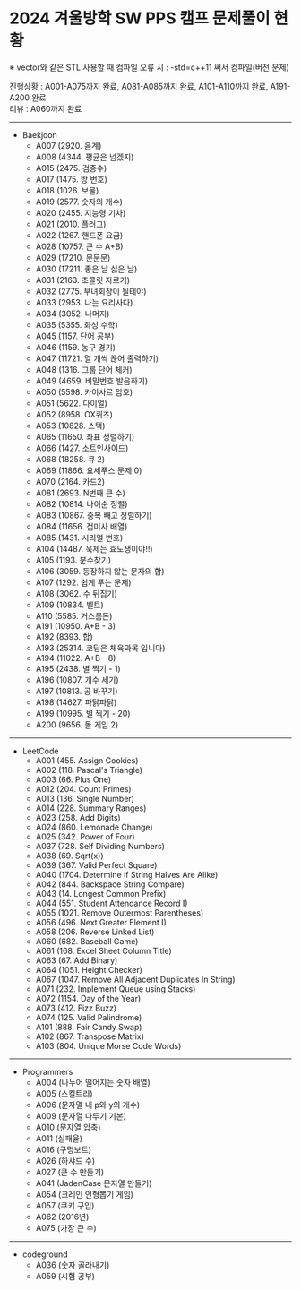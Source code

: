 # 2024 겨울방학 SW PPS 캠프 문제풀이 현황

※ vector와 같은 STL 사용할 때 컴파일 오류 시 : -std=c++11 써서 컴파일(버전 문제)

진행상황 : A001-A075까지 완료, A081-A085까지 완료, A101-A110까지 완료, A191-A200 완료
<br>
리뷰  : A060까지 완료

<hr/>

- Baekjoon
  - A007 (2920. 음계)
  - A008 (4344. 평균은 넘겠지)
  - A015 (2475. 검증수)
  - A017 (1475. 방 번호)
  - A018 (1026. 보물)
  - A019 (2577. 숫자의 개수)
  - A020 (2455. 지능형 기차)
  - A021 (2010. 플러그)
  - A022 (1267. 핸드폰 요금)
  - A028 (10757. 큰 수 A+B)
  - A029 (17210. 문문문)
  - A030 (17211. 좋은 날 싫은 날)
  - A031 (2163. 초콜릿 자르기)
  - A032 (2775. 부녀회장이 될테야)
  - A033 (2953. 나는 요리사다)
  - A034 (3052. 나머지)
  - A035 (5355. 화성 수학)
  - A045 (1157. 단어 공부)
  - A046 (1159. 농구 경기)
  - A047 (11721. 열 개씩 끊어 출력하기)
  - A048 (1316. 그룹 단어 체커)
  - A049 (4659. 비밀번호 발음하기)
  - A050 (5598. 카이사르 암호)
  - A051 (5622. 다이얼)
  - A052 (8958. OX퀴즈)
  - A053 (10828. 스택)
  - A065 (11650. 좌표 정렬하기)
  - A066 (1427. 소트인사이드)
  - A068 (18258. 큐 2)
  - A069 (11866. 요세푸스 문제 0)
  - A070 (2164. 카드2)
  - A081 (2693. N번째 큰 수)
  - A082 (10814. 나이순 정렬)
  - A083 (10867. 중복 빼고 정렬하기)
  - A084 (11656. 접미사 배열)
  - A085 (1431. 시리얼 번호)
  - A104 (14487. 욱제는 효도쟁이야!!)
  - A105 (1193. 분수찾기)
  - A106 (3059. 등장하지 않는 문자의 합)
  - A107 (1292. 쉽게 푸는 문제)
  - A108 (3062. 수 뒤집기)
  - A109 (10834. 벨트)
  - A110 (5585. 거스름돈)
  - A191 (10950. A+B - 3)
  - A192 (8393. 합)
  - A193 (25314. 코딩은 체육과목 입니다)
  - A194 (11022. A+B - 8)
  - A195 (2438. 별 찍기 - 1)
  - A196 (10807. 개수 세기)
  - A197 (10813. 공 바꾸기)
  - A198 (14627. 파닭파닭)
  - A199 (10995. 별 찍기 - 20)
  - A200 (9656. 돌 게임 2)
  
<hr/>

- LeetCode
  - A001 (455. Assign Cookies)
  - A002 (118. Pascal's Triangle)
  - A003 (66. Plus One)
  - A012 (204. Count Primes)
  - A013 (136. Single Number)
  - A014 (228. Summary Ranges)
  - A023 (258. Add Digits)
  - A024 (860. Lemonade Change)
  - A025 (342. Power of Four)
  - A037 (728. Self Dividing Numbers)
  - A038 (69. Sqrt(x))
  - A039 (367. Valid Perfect Square)
  - A040 (1704. Determine if String Halves Are Alike)
  - A042 (844. Backspace String Compare)
  - A043 (14. Longest Common Prefix)
  - A044 (551. Student Attendance Record I)
  - A055 (1021. Remove Outermost Parentheses)
  - A056 (496. Next Greater Element I)
  - A058 (206. Reverse Linked List)
  - A060 (682. Baseball Game)
  - A061 (168. Excel Sheet Column Title)
  - A063 (67. Add Binary)
  - A064 (1051. Height Checker)
  - A067 (1047. Remove All Adjacent Duplicates In String)
  - A071 (232. Implement Queue using Stacks)
  - A072 (1154. Day of the Year)
  - A073 (412. Fizz Buzz)
  - A074 (125. Valid Palindrome)
  - A101 (888. Fair Candy Swap)
  - A102 (867. Transpose Matrix)
  - A103 (804. Unique Morse Code Words)
 
<hr/>

- Programmers
  - A004 (나누어 떨어지는 숫자 배열)
  - A005 (스킬트리)
  - A006 (문자열 내 p와 y의 개수)
  - A009 (문자열 다루기 기본)
  - A010 (문자열 압축)
  - A011 (실패율)
  - A016 (구명보트)
  - A026 (하샤드 수)
  - A027 (큰 수 만들기)
  - A041 (JadenCase 문자열 만들기)
  - A054 (크레인 인형뽑기 게임)
  - A057 (쿠키 구입)
  - A062 (2016년)
  - A075 (가장 큰 수)
 
<hr/>

- codeground
  - A036 (숫자 골라내기)
  - A059 (시험 공부)


